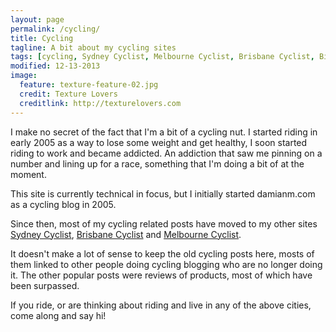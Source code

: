 ```yaml
---
layout: page
permalink: /cycling/
title: Cycling
tagline: A bit about my cycling sites
tags: [cycling, Sydney Cyclist, Melbourne Cyclist, Brisbane Cyclist, Bike Racing]
modified: 12-13-2013
image:
  feature: texture-feature-02.jpg
  credit: Texture Lovers
  creditlink: http://texturelovers.com
---
```


I make no secret of the fact that I'm a bit of a cycling nut. I started riding in early 2005 as a way to lose some weight and get healthy, I soon started riding to work and became addicted. An addiction that saw me pinning on a number and lining up for a race, something that I'm doing a bit of at the moment.

This site is currently technical in focus, but I initially started damianm.com as a cycling blog in 2005. 

Since then, most of my cycling related posts have moved to my other sites [Sydney Cyclist][1], [Brisbane Cyclist][2] and [Melbourne Cyclist][3].

It doesn't make a lot of sense to keep the old cycling posts here, mosts of them linked to other people doing cycling blogging who are no longer doing it. The other popular posts were reviews of products, most of which have been surpassed.

If you ride, or are thinking about riding and live in any of the above cities, come along and say hi!


  [1]: http://www.sydneycyclist.com/
  [2]: http://www.brisbanecyclist.com/
  [3]: http://www.melbournecyclist.com/